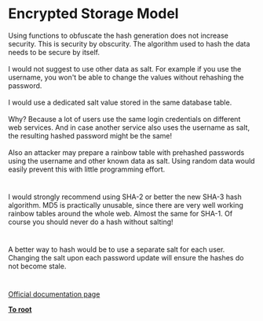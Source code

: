 # Encrypted Storage Model




<div class="phpcode"><span class="html">
Using functions to obfuscate the hash generation does not increase security. This is security by obscurity. The algorithm used to hash the data needs to be secure by itself.<br><br>I would not suggest to use other data as salt. For example if you use the username, you won&apos;t be able to change the values without rehashing the password.<br><br>I would use a dedicated salt value stored in the same database table.<br><br>Why? Because a lot of users use the same login credentials on different web services. And in case another service also uses the username as salt, the resulting hashed password might be the same!<br><br>Also an attacker may prepare a rainbow table with prehashed passwords using the username and other known data as salt. Using random data would easily prevent this with little programming effort.</span>
</div>
  

#


<div class="phpcode"><span class="html">
I would strongly recommend using SHA-2 or better the new SHA-3 hash algorithm. MD5 is practically unusable, since there are very well working rainbow tables around the whole web. Almost the same for SHA-1. Of course you should never do a hash without salting!</span>
</div>
  

#


<div class="phpcode"><span class="html">
A better way to hash would be to use a separate salt for each user. Changing the salt upon each password update will ensure the hashes do not become stale.</span>
</div>
  

#

[Official documentation page](https://www.php.net/manual/en/security.database.storage.php)

**[To root](/)**